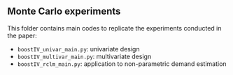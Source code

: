 ## Monte Carlo experiments

This folder contains main codes to replicate the experiments conducted in the paper:
* ```boostIV_univar_main.py```: univariate design
* ```boostIV_multivar_main.py```: multivariate design
* ```boostIV_rclm_main.py```: application to non-parametric demand estimation
